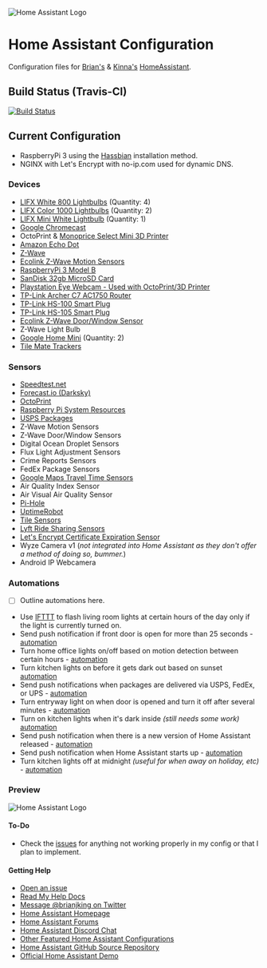 ![Home Assistant Logo](https://github.com/brianjking/hass-config/blob/master/images/hass.png "Home Assistant Logo")

# Home Assistant Configuration

Configuration files for [Brian's](https://twitter.com/brianjking) & [Kinna's](https://twitter.com/real_kinna) [HomeAssistant](https://home-assistant.io).

## Build Status (Travis-CI)

[![Build Status](https://travis-ci.org/brianjking/homeassistant-config.svg?branch=master)](https://travis-ci.org/brianjking/homeassistant-config)


## Current Configuration

* RaspberryPi 3 using the [Hassbian](https://home-assistant.io/docs/installation/hassbian/) installation method. 
* NGINX with Let's Encrypt with no-ip.com used for dynamic DNS.

### Devices

* [LIFX White 800 Lightbulbs](https://goo.gl/wy6KkU) (Quantity: 4)
* [LIFX Color 1000 Lightbulbs](https://goo.gl/wy6KkU) (Quantity: 2)
* [LIFX Mini White Lightbulb](https://goo.gl/wy6KkU) (Quantity: 1)
* [Google Chromecast](https://www.google.com/intl/en_us/chromecast/?utm_source=chromecast.com)
* OctoPrint & [Monoprice Select Mini 3D Printer](https://www.amazon.com/gp/product/B01FL49VZE/ref=as_li_tl?ie=UTF8&tag=brianjking-20&camp=1789&creative=9325&linkCode=as2&creativeASIN=B01FL49VZE&linkId=76e68ae7b7e1da100d3b710dd8ac260e)
* [Amazon Echo Dot](https://www.amazon.com/gp/product/B01DFKC2SO/ref=as_li_tl?ie=UTF8&tag=brianjking-20&camp=1789&creative=9325&linkCode=as2&creativeASIN=B01DFKC2SO&linkId=fd530006c93e95bccfdc671a5422be7a)
* [Z-Wave](https://www.amazon.com/gp/product/B00X0AWA6E/ref=as_li_tl?ie=UTF8&tag=brianjking-20&camp=1789&creative=9325&linkCode=as2&creativeASIN=B00X0AWA6E&linkId=46e62070962b1fa275b982f99c9c6aa5)
* [Ecolink Z-Wave Motion Sensors](https://www.amazon.com/gp/product/B00FB1TBKS/ref=as_li_tl?ie=UTF8&tag=brianjking-20&camp=1789&creative=9325&linkCode=as2&creativeASIN=B00FB1TBKS&linkId=340fc9e2f1a49196bcc3f93aa39c3bb2)
* [RaspberryPi 3 Model B](http://amzn.to/2kmuagD)
* [SanDisk 32gb MicroSD Card](http://amzn.to/2l1qCjd)
* [Playstation Eye Webcam - Used with OctoPrint/3D Printer](http://amzn.to/2kYYZbm)
* [TP-Link Archer C7 AC1750 Router](http://amzn.to/2l1rfJB)
* [TP-Link HS-100 Smart Plug](http://amzn.to/2kxkzDR)
* [TP-Link HS-105 Smart Plug](https://smile.amazon.com/gp/product/B01K1JVZOE/ref=oh_aui_search_detailpage?ie=UTF8&psc=1)
* [Ecolink Z-Wave Door/Window Sensor](http://amzn.to/2outQ1r)
* Z-Wave Light Bulb
* [Google Home Mini](https://store.google.com/us/product/google_home_mini?hl=en-US) (Quantity: 2)
* [Tile Mate Trackers](http://ssqt.co/mee1Ksr)


### Sensors

* [Speedtest.net](https://home-assistant.io/components/sensor.speedtest/)
* [Forecast.io (Darksky)](https://darksky.net)
* [OctoPrint](https://github.com/foosel/OctoPrint)
* [Raspberry Pi System Resources](https://home-assistant.io/components/sensor.systemmonitor/)
* [USPS Packages](https://home-assistant.io/components/sensor.usps/)
* Z-Wave Motion Sensors
* Z-Wave Door/Window Sensors
* Digital Ocean Droplet Sensors
* Flux Light Adjustment Sensors
* Crime Reports Sensors
* FedEx Package Sensors
* [Google Maps Travel Time Sensors](https://www.home-assistant.io/components/sensor.google_travel_time/)
* Air Quality Index Sensor
* Air Visual Air Quality Sensor
* [Pi-Hole](https://www.home-assistant.io/components/sensor.pi_hole/) 
* [UptimeRobot](https://www.home-assistant.io/components/binary_sensor.uptimerobot/)
* [Tile Sensors](https://www.home-assistant.io/components/device_tracker.tile/)
* [Lyft Ride Sharing Sensors](https://www.lyft.com/i/BRIAN682874)
* [Let's Encrypt Certificate Expiration Sensor](https://www.home-assistant.io/components/sensor.cert_expiry/)
* Wyze Camera v1 (*not integrated into Home Assistant as they don't offer a method of doing so, bummer.*)
* Android IP Webcamera


### Automations 

- [ ] Outline automations here. 
* Use [IFTTT](https://ifttt.com) to flash living room lights at certain hours of the day only if the light is currently turned on.
* Send push notification if front door is open for more than 25 seconds - [automation](https://github.com/brianjking/homeassistant-config/blob/master/automation/front-door-open-alert.yaml)
* Turn home office lights on/off based on motion detection between certain hours - [automation](https://github.com/brianjking/homeassistant-config/blob/master/automation/office-lights-motion.yaml)
* Turn kitchen lights on before it gets dark out based on sunset [automation](https://github.com/brianjking/homeassistant-config/blob/master/automation/kitchen-lifx-sunset.yaml)
* Send push notifications when packages are delivered via USPS, FedEx, or UPS - [automation](https://github.com/brianjking/homeassistant-config/blob/master/automation/announce-deliveries.yaml)
* Turn entryway light on when door is opened and turn it off after several minutes - [automation](https://github.com/brianjking/homeassistant-config/blob/master/automation/front-door-sensor-lighting.yaml)
* Turn on kitchen lights when it's dark inside *(still needs some work)* [automation](https://github.com/brianjking/homeassistant-config/blob/master/automation/cloudy-rainy-lights.yaml)
* Send push notification when there is a new version of Home Assistant released - [automation](https://github.com/brianjking/homeassistant-config/blob/master/automation/notify-new-homeassistant.yaml)
* Send push notification when Home Assistant starts up - [automation](https://github.com/brianjking/homeassistant-config/blob/master/automation/hass-started.yaml)
* Turn kitchen lights off at midnight *(useful for when away on holiday, etc)* - [automation](https://github.com/brianjking/homeassistant-config/blob/master/automation/kitchen-lifx-sunset.yaml)
 


### Preview
![Home Assistant Logo](https://github.com/brianjking/hass-config/blob/master/images/home-assistant.gif "Home Assistant Preview")

#### To-Do

* Check the [issues](https://github.com/brianjking/hass-config/issues) for anything not working properly in my config or that I plan to implement.

#### Getting Help

* [Open an issue](https://github.com/brianjking/hass-config/issues/new)
* [Read My Help Docs](https://github.com/brianjking/hass-config/tree/master/docs)
* [Message @brianjking on Twitter](https://twitter.com/brianjking)
* [Home Assistant Homepage](https://home-assistant.io/)
* [Home Assistant Forums](https://community.home-assistant.io/)
* [Home Assistant Discord Chat](https://discord.gg/c5DvZ4e)
* [Other Featured Home Assistant Configurations](https://home-assistant.io/cookbook/)
* [Home Assistant GitHub Source Repository](https://github.com/home-assistant/home-assistant)
* [Official Home Assistant Demo](https://home-assistant.io/demo/)
